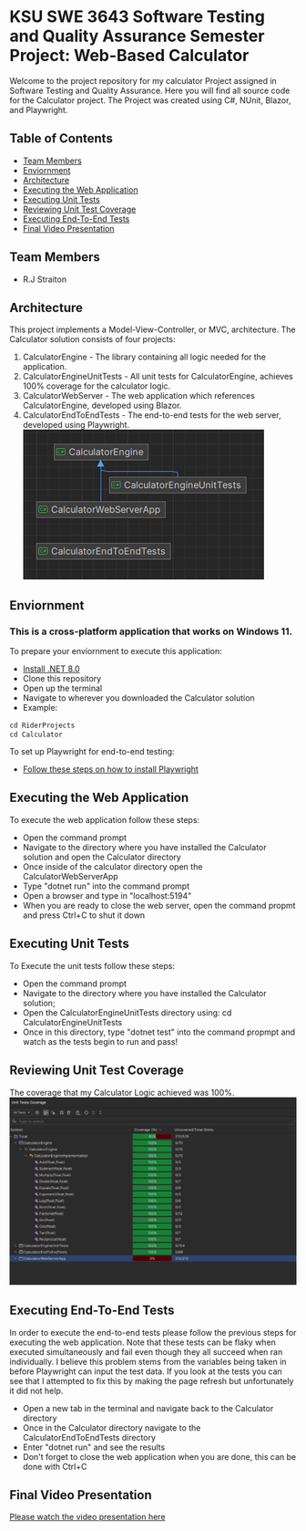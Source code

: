 # KSU SWE 3643 Software Testing and Quality Assurance Semester Project: Web-Based Calculator

Welcome to the project repository for my calculator Project assigned in Software Testing and Quality Assurance. Here you will find
all source code for the Calculator project. The Project was created using C#, NUnit, Blazor, and Playwright. 

## Table of Contents
- [Team Members](#team-members)
- [Enviornment](#enviornment)
- [Architecture](#architecture)
- [Executing the Web Application](#executing-the-web-application)
- [Executing Unit Tests](#executing-unit-tests)
- [Reviewing Unit Test Coverage](#reviewing-unit-test-coverage)
- [Executing End-To-End Tests](#executing-end-to-end-tests)
- [Final Video Presentation](#final-video-presentation)

## Team Members
- R.J Straiton

## Architecture
This project implements a Model-View-Controller, or MVC, architecture. The Calculator solution consists of four projects: 
1) CalculatorEngine - The library containing all logic needed for the application.
2) CalculatorEngineUnitTests - All unit tests for CalculatorEngine, achieves 100% coverage for the calculator logic.
3) CalculatorWebServer - The web application which references CalculatorEngine, developed using Blazor.
4) CalculatorEndToEndTests - The end-to-end tests for the web server, developed using Playwright.
![Calculator Logic](./images/Architecture.png)

## Enviornment
### This is a cross-platform application that works on Windows 11.

To prepare your enviornment to execute this application:
- [Install .NET 8.0](https://dotnet.microsoft.com/en-us/download)
- Clone this repository
- Open up the terminal
- Navigate to wherever you downloaded the Calculator solution
- Example:
```
cd RiderProjects
cd Calculator
```
To set up Playwright for end-to-end testing:
- [Follow these steps on how to install Playwright](https://playwright.dev/dotnet/docs/intro)


## Executing the Web Application
To execute the web application follow these steps:
- Open the command prompt
- Navigate to the directory where you have installed the Calculator solution and open the Calculator directory
- Once inside of the calculator directory open the CalculatorWebServerApp
- Type "dotnet run" into the command prompt
- Open a browser and type in "localhost:5194"
- When you are ready to close the web server, open the command propmt and press Ctrl+C to shut it down

## Executing Unit Tests
To Execute the unit tests follow these steps:
- Open the command prompt
- Navigate to the directory where you have installed the Calculator solution;
- Open the CalculatorEngineUnitTests directory using: cd CalculatorEngineUnitTests
- Once in this directory, type "dotnet test" into the command propmpt and watch as the tests begin to run and pass!

## Reviewing Unit Test Coverage
The coverage that my Calculator Logic achieved was 100%.
![Calculator Logic](./images/TestCoverage.png)

## Executing End-To-End Tests
In order to execute the end-to-end tests please follow the previous steps for executing the web application. Note that these tests can be flaky when executed simultaneously and fail even though they all succeed
when ran individually. I believe this problem stems from the variables being taken in before Playwright can input the test data. If you look at the tests you can see that I attempted to fix this by
making the page refresh but unfortunately it did not help.
- Open a new tab in the terminal and navigate back to the Calculator directory
- Once in the Calculator directory navigate to the CalculatorEndToEndTests directory
- Enter "dotnet run" and see the results
- Don't forget to close the web application when you are done, this can be done with Ctrl+C

## Final Video Presentation 
[Please watch the video presentation here](https://youtu.be/U5Bk7IaGYcY)
